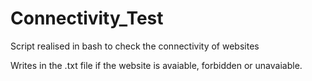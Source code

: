 # Connectivity_Test

Script realised in bash to check the connectivity of websites

Writes in the .txt file if the website is avaiable, forbidden or unavaiable.
